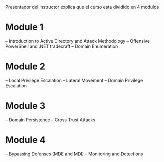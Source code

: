 
Presentador del instructor
explica que el curso esta dividido en 4 modulos




# Module 1
– Introduction to Active Directory and Attack Methodology – Offensive PowerShell and .NET tradecraft – Domain Enumeration 
#  Module 2
– Local Privilege Escalation – Lateral Movement – Domain Privilege Escalation 

# Module 3
– Domain Persistence – Cross Trust Attacks 

# Module 4
– Bypassing Defenses (MDE and MDI) – Monitoring and Detections

